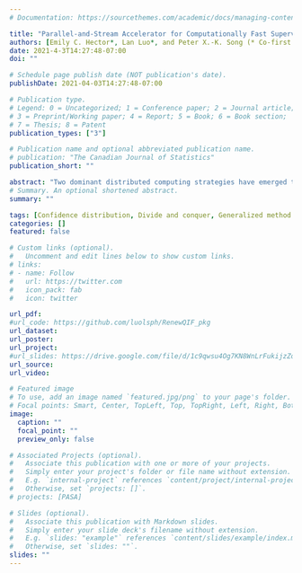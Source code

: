 ```yaml
---
# Documentation: https://sourcethemes.com/academic/docs/managing-content/

title: "Parallel-and-Stream Accelerator for Computationally Fast Supervised Learning (submitted)"
authors: [Emily C. Hector*, Lan Luo*, and Peter X.-K. Song (* Co-first author)]
date: 2021-4-3T14:27:48-07:00
doi: ""

# Schedule page publish date (NOT publication's date).
publishDate: 2021-04-03T14:27:48-07:00

# Publication type.
# Legend: 0 = Uncategorized; 1 = Conference paper; 2 = Journal article;
# 3 = Preprint/Working paper; 4 = Report; 5 = Book; 6 = Book section;
# 7 = Thesis; 8 = Patent
publication_types: ["3"]

# Publication name and optional abbreviated publication name.
# publication: "The Canadian Journal of Statistics"
publication_short: ""

abstract: "Two dominant distributed computing strategies have emerged to overcome the computational bottleneck of supervised learning with big data: parallel data processing in the MapReduce paradigm and serial data processing in the online streaming paradigm. Despite the two strategies' common divide-and-combine approach, they differ in how they aggregate information, leading to different trade-offs between statistical and computational performance. In this paper, we propose a new hybrid paradigm, termed a {\em Parallel-and-Stream Accelerator (PASA)}, that uses the strengths of both strategies for computationally fast and statistically efficient supervised learning. PASA's architecture nests online streaming processing into each distributed and parallelized data process in a MapReduce framework. PASA leverages the advantages and mitigates the disadvantages of both the MapReduce and online streaming approaches to deliver a more flexible paradigm satisfying practical computing needs. We study the analytic properties and computational complexity of PASA, and detail its implementation for two key statistical learning tasks. We illustrate its performance through simulations and a large-scale data example building a prediction model for online purchases from advertising data."
# Summary. An optional shortened abstract.
summary: ""

tags: [Confidence distribution, Divide and conquer, Generalized method of moments, Online learning, Prediction]
categories: []
featured: false

# Custom links (optional).
#   Uncomment and edit lines below to show custom links.
# links:
# - name: Follow
#   url: https://twitter.com
#   icon_pack: fab
#   icon: twitter

url_pdf: 
#url_code: https://github.com/luolsph/RenewQIF_pkg
url_dataset:
url_poster: 
url_project:
#url_slides: https://drive.google.com/file/d/1c9qwsu4Og7KN8WnLrFukijzZoh9Mbd6D/view?usp=sharing
url_source:
url_video:

# Featured image
# To use, add an image named `featured.jpg/png` to your page's folder. 
# Focal points: Smart, Center, TopLeft, Top, TopRight, Left, Right, BottomLeft, Bottom, BottomRight.
image:
  caption: ""
  focal_point: ""
  preview_only: false

# Associated Projects (optional).
#   Associate this publication with one or more of your projects.
#   Simply enter your project's folder or file name without extension.
#   E.g. `internal-project` references `content/project/internal-project/index.md`.
#   Otherwise, set `projects: []`.
# projects: [PASA]

# Slides (optional).
#   Associate this publication with Markdown slides.
#   Simply enter your slide deck's filename without extension.
#   E.g. `slides: "example"` references `content/slides/example/index.md`.
#   Otherwise, set `slides: ""`.
slides: ""
---
```

